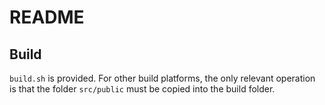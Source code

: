 # README

## Build

`build.sh` is provided. For other build platforms, the only relevant operation is that the folder `src/public` must be copied into the build folder.
